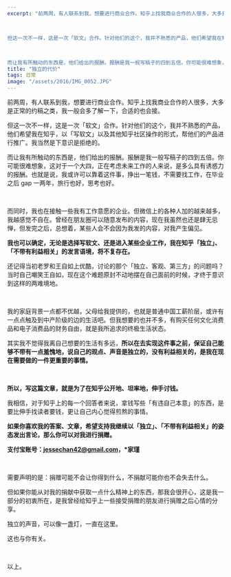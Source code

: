 ```yaml
---
excerpt: "前两周，有人联系到我，想要进行商业合作。知乎上找我商业合作的人很多，大多是正常的约稿之类，我一般会多了解一下，合适的也会接。



但这一次不一样，这是一次「软文」合作。针对他们的这个，我并不熟悉的产品，他们希望我在知乎，以「写软文」以及其他知乎社区操作的形式，帮他们的产品进行推广。我当然是下意识是拒绝的。



而让我有所触动的东西是，他们给出的报酬。报酬是我一般写稿子的四到五倍。你可能很难想象，这对于一个大四，正在考虑未来工作的人来说，是多么具有诱惑力的报酬。也就是说，我或许可以靠着这件事，挣出一笔钱，不需要找工作，在毕业之后 gap 一两年，旅行也好，思考也好。"
title: "独立的代价"
tags: 日常
image: "/assets/2016/IMG_0052.JPG"
---
```


前两周，有人联系到我，想要进行商业合作。知乎上找我商业合作的人很多，大多是正常的约稿之类，我一般会多了解一下，合适的也会接。

但这一次不一样，这是一次「软文」合作。针对他们的这个，我并不熟悉的产品，他们希望我在知乎，以「写软文」以及其他知乎社区操作的形式，帮他们的产品进行推广。我当然是下意识是拒绝的。

而让我有所触动的东西是，他们给出的报酬。报酬是我一般写稿子的四到五倍。你可能很难想象，这对于一个大四，正在考虑未来工作的人来说，是多么具有诱惑力的报酬。也就是说，我或许可以靠着这件事，挣出一笔钱，不需要找工作，在毕业之后 gap 一两年，旅行也好，思考也好。

<br>

而同时，我也在接触一些我有工作意愿的企业。但微信上的各种人加的越来越多，我越感觉不自在。曾经在朋友圈可以随意发布的内容，现在我虽然也还是肆无忌惮，但发完之后，总想着，某些人会不会因为我发的内容，对我产生偏见。

**我也可以确定，无论是选择写软文、还是进入某些企业工作，我在知乎「独立」、「不带有利益相关」的发言语境，将不复存在。**

还记得当初老罗和王自如上优酷，讨论的那个「独立、客观、第三方」的问题吗？当时自己嘲笑王自如，现在这个难题原封不动地摆在自己面前的时候，才终于意识到这样的两难境地。

<br>

我的家庭背景一点都不优越，父母给我提供的，也就是普通中国工薪阶层，或许有一点点触及到中产阶级的边的生活吧。但我想要的也并不多，有购买任何文化消费品和电子消费品的财务自由，就是我所追求的终极生活状态。

其实我不觉得我离自己想要的生活有多远，**所以在去实现这件事之前，保证自己能够不带有一点羞愧地，说自己的观点、声音是独立的，没有利益相关的，是我在现在需要做的一件更重要的事情。**

<br>

**所以，写这篇文章，就是为了在知乎公开地、坦率地，伸手讨钱。**

我相信，对于知乎上的每一个回答者来说，拿钱写些「有违自己本意」的东西，是要比伸手找读者要钱，更让自己内心觉得煎熬的事情。

**如果你喜欢我的答案、文章，希望支持我继续以「独立」、「不带有利益相关」的姿态发出言论，那么你可以对我进行捐赠。**

**支付宝账号：jessechan42@gmail.com，\*家瑾**

<br>

需要声明的是：捐赠可能不会让你得到什么，不捐献可能你也不会失去什么。

但如果你能从对我的捐献中获取一点什么精神上的东西，那我会很开心，这是我一部分的初衷所在，是我曾经给知乎上一些接受捐赠的朋友进行捐赠之后心情的分享。

独立的声音，可以像一盏灯，一直在这里。

这也与你有关。

<br>

以上。
